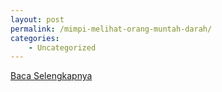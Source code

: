 ```yaml
---
layout: post
permalink: /mimpi-melihat-orang-muntah-darah/
categories:
    - Uncategorized
---
```


[Baca Selengkapnya](/08)